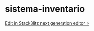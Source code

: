 # sistema-inventario

[Edit in StackBlitz next generation editor ⚡️](https://stackblitz.com/~/github.com/JesusRuiz83/sistema-inventario)